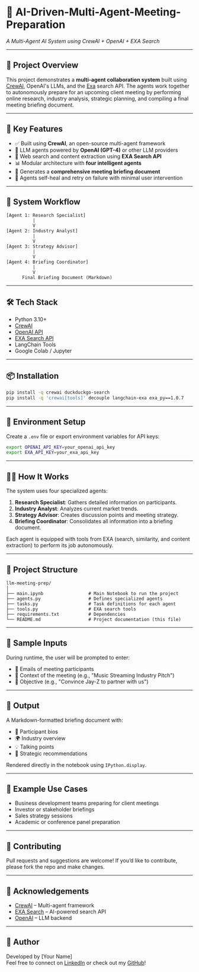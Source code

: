 # 🤖 AI-Driven-Multi-Agent-Meeting-Preparation  
*A Multi-Agent AI System using CrewAI + OpenAI + EXA Search*

---

## 📌 Project Overview

This project demonstrates a **multi-agent collaboration system** built using [CrewAI](https://github.com/joaomdmoura/crewai), OpenAI's LLMs, and the [Exa](https://exa.ai/) search API. The agents work together to autonomously prepare for an upcoming client meeting by performing online research, industry analysis, strategic planning, and compiling a final meeting briefing document.

---

## 🚀 Key Features

- ✅ Built using **CrewAI**, an open-source multi-agent framework
- 🧠 LLM agents powered by **OpenAI (GPT-4)** or other LLM providers
- 🔎 Web search and content extraction using **EXA Search API**
- 📊 Modular architecture with **four intelligent agents**
- 📄 Generates a **comprehensive meeting briefing document**
- 🔁 Agents self-heal and retry on failure with minimal user intervention

---

## 🧩 System Workflow

```
[Agent 1: Research Specialist]
          |
          V
[Agent 2: Industry Analyst]
          |
          V
[Agent 3: Strategy Advisor]
          |
          V
[Agent 4: Briefing Coordinator]
          |
          V
      Final Briefing Document (Markdown)
```

---

## 🛠️ Tech Stack

- Python 3.10+
- [CrewAI](https://pypi.org/project/crewai/)
- [OpenAI API](https://platform.openai.com/)
- [EXA Search API](https://exa.ai/)
- LangChain Tools
- Google Colab / Jupyter

---

## 📦 Installation

```bash
pip install -q crewai duckduckgo-search
pip install -q 'crewai[tools]' decouple langchain-exa exa_py==1.0.7
```

---

## 🔐 Environment Setup

Create a `.env` file or export environment variables for API keys:

```bash
export OPENAI_API_KEY=your_openai_api_key
export EXA_API_KEY=your_exa_api_key
```

---

## 🧑‍💻 How It Works

The system uses four specialized agents:

1. **Research Specialist**: Gathers detailed information on participants.
2. **Industry Analyst**: Analyzes current market trends.
3. **Strategy Advisor**: Creates discussion points and meeting strategy.
4. **Briefing Coordinator**: Consolidates all information into a briefing document.

Each agent is equipped with tools from EXA (search, similarity, and content extraction) to perform its job autonomously.

---

## 📂 Project Structure

```
llm-meeting-prep/
│
├── main.ipynb                 # Main Notebook to run the project
├── agents.py                  # Defines specialized agents
├── tasks.py                   # Task definitions for each agent
├── tools.py                   # EXA search tools
├── requirements.txt           # Dependencies
└── README.md                  # Project documentation (this file)
```

---

## 🧪 Sample Inputs

During runtime, the user will be prompted to enter:

- 👤 Emails of meeting participants
- 📝 Context of the meeting (e.g., "Music Streaming Industry Pitch")
- 🎯 Objective (e.g., "Convince Jay-Z to partner with us")

---

## 📘 Output

A Markdown-formatted briefing document with:

- 📌 Participant bios
- 🌍 Industry overview
- 💡 Talking points
- 🧠 Strategic recommendations

Rendered directly in the notebook using `IPython.display`.

---

## 🧠 Example Use Cases

- Business development teams preparing for client meetings
- Investor or stakeholder briefings
- Sales strategy sessions
- Academic or conference panel preparation

---

## 🤝 Contributing

Pull requests and suggestions are welcome! If you’d like to contribute, please fork the repo and make changes.

---

## 📢 Acknowledgements

- [CrewAI](https://github.com/joaomdmoura/crewai) – Multi-agent framework
- [EXA Search](https://exa.ai) – AI-powered search API
- [OpenAI](https://openai.com) – LLM backend

---

## 🌟 Author

Developed by [Your Name]  
Feel free to connect on [LinkedIn](https://www.linkedin.com/) or check out my [GitHub](https://github.com/)!
